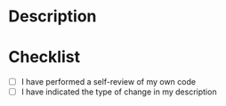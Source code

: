 # Description
<!-- Please include a brief summary about the change-->

# Checklist
- [ ] I have performed a self-review of my own code
- [ ] I have indicated the type of change in my description
